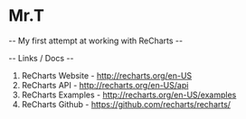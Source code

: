 # Mr.T

-- My first attempt at working with ReCharts --


-- Links / Docs --

1. ReCharts Website - http://recharts.org/en-US
2. ReCharts API - http://recharts.org/en-US/api
3. ReCharts Examples - http://recharts.org/en-US/examples
4. ReCharts Github - https://github.com/recharts/recharts/
